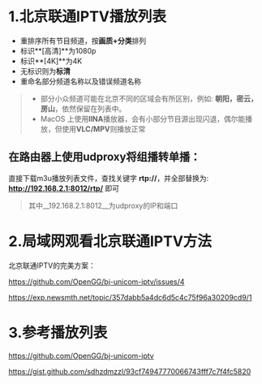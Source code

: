 # 1.北京联通IPTV播放列表
* 重排序所有节目频道，按**画质+分类**排列
* 标识**[高清]**为1080p
* 标识**[4K]**为4K
* 无标识则为**标清**
* 重命名部分频道名称以及错误频道名称

> - 部分小众频道可能在北京不同的区域会有所区别，例如:  **朝阳，密云，房山**，依然保留在列表中。
> - MacOS 上使用**IINA**播放器，会有小部分节目源出现闪退，偶尔能播放，但使用**VLC/MPV**则播放正常

## 在路由器上使用udproxy将组播转单播：
直接下载m3u播放列表文件，查找关键字 __rtp://__，并全部替换为: __http://192.168.2.1:8012/rtp/__ 即可
>其中__192.168.2.1:8012__为udproxy的IP和端口

# 2.局域网观看北京联通IPTV方法
北京联通IPTV的完美方案：

https://github.com/OpenGG/bj-unicom-iptv/issues/4

https://exp.newsmth.net/topic/357dabb5a4dc6d5c4c75f96a30209cd9/1

# 3.参考播放列表

https://github.com/OpenGG/bj-unicom-iptv

https://gist.github.com/sdhzdmzzl/93cf74947770066743fff7c7f4fc5820   




